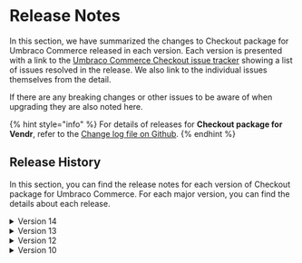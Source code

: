 # Release Notes

In this section, we have summarized the changes to Checkout package for Umbraco Commerce released in each version. Each version is presented with a link to the [Umbraco Commerce Checkout issue tracker](https://github.com/umbraco/Umbraco.Commerce.Checkout/issues) showing a list of issues resolved in the release. We also link to the individual issues themselves from the detail.

If there are any breaking changes or other issues to be aware of when upgrading they are also noted here.

{% hint style="info" %}
For details of releases for **Checkout package for Vendr**, refer to the [Change log file on Github](../../changelog-archive/package-checkout.md).
{% endhint %}

## Release History

In this section, you can find the release notes for each version of Checkout package for Umbraco Commerce. For each major version, you can find the details about each release.

<details>

<summary>Version 14</summary>

#### 14.0.0 (August 23rd 2024)

* Release for Umbraco v14.2.0 and Umbraco Commerce v14.0.0 support.

</details>

<details>

<summary>Version 13</summary>

**13.1.0 (February 21st 2024)**

* Minor release closing off the RC period.

**13.1.0-rc1 (February 6th 2024)**

* Adds support for dynamic and realtime rates.
* Updates a number of obsolete method calls.

**13.0.0 (December 13th 2023)**

* Umbraco v13 and Umbraco Commerce v13 support.

</details>

<details>

<summary>Version 12</summary>

[**12.0.1**](https://github.com/umbraco/Umbraco.Commerce.Checkout/issues?q=is%3Aissue+is%3Aclosed+label%3Arelease%2F12.0.1) **(October 18th 2023)**

* Fixed additional issues in [#1](https://github.com/umbraco/Umbraco.Commerce.Checkout/issues/1) due to front-end views having lowercase asset paths, when they should be title case inline with the folder structure, thus causing a 404 on case-sensitive file systems.

[**12.0.0**](https://github.com/umbraco/Umbraco.Commerce.Checkout/issues?q=is%3Aissue+is%3Aclosed+label%3Arelease%2F12.0.0) **(July 5th 2023)**

* [Initial product launch](https://umbraco.com/blog/umbraco-commerce-release/)

</details>

<details>

<summary>Version 10</summary>

[**10.0.2**](https://github.com/umbraco/Umbraco.Commerce.Checkout/issues?q=is%3Aissue+is%3Aclosed+label%3Arelease%2F10.0.2) **(October 18th 2023)**

* Fixed additional issues [#1](https://github.com/umbraco/Umbraco.Commerce.Checkout/issues/1) due to front-end views having lowercase asset paths, when they should be title case inline with the folder structure, thus causing a 404 on case-sensitive file systems.

[**10.0.1**](https://github.com/umbraco/Umbraco.Commerce.Checkout?q=is%3Aissue+is%3Aclosed+label%3Arelease%2F10.0.1) **(August 15th 2023)**

* Fixed [#1](https://github.com/umbraco/Umbraco.Commerce.Checkout/issues/1) where static assets weren't getting deployed with the NuGet package and so the installer dashboard was 404ing. Static assets are now correctly embedded.

[**10.0.0**](https://github.com/umbraco/Umbraco.Commerce.Checkout/issues?q=is%3Aissue+is%3Aclosed+label%3Arelease%2F10.0.0) **(July 5th 2023)**

* [Initial product launch](https://umbraco.com/blog/umbraco-commerce-release/)

</details>
